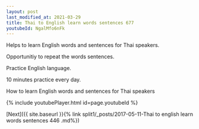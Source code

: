 ```yaml
---
layout: post
last_modified_at: 2021-03-29
title: Thai to English learn words sentences 677 
youtubeId: NgalMfo6nFk
---
```

 
 
Helps to learn English words and sentences for Thai speakers.

Opportunitiy to repeat the words sentences. 

Practice English language. 
 
10 minutes practice every day. 
 
How to learn English words and sentences for Thai speakers 
 
{% include youtubePlayer.html id=page.youtubeId %}
 
 
[Next]({{ site.baseurl }}{% link  split1/_posts/2017-05-11-Thai to english learn words sentences 446 .md%})
 
